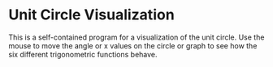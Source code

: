 Unit Circle Visualization
=========================

This is a self-contained program for a visualization of the unit circle. Use the mouse to move the angle or x values on the circle or graph to see how the six different trigonometric functions behave. 